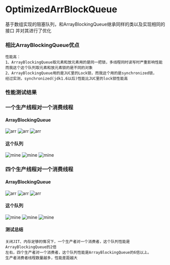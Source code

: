 # OptimizedArrBlockQueue
 基于数组实现的阻塞队列，和ArrayBlockingQueue继承同样的类以及实现相同的接口
 并对其进行了优化
 
### 相比ArrayBlockingQueue优点
    性能高：
    1、ArrayBlockingQueue取元素和放元素用的是同一把锁，多线程同时读写时严重影响性能
    而我这个这个队列取元素和放元素锁的是不同的对象
    2、ArrayBlockingQueue用的是JUC里的Lock锁，而我这个用的是synchronized锁，
    经过实测，synchronized(jdk1.6以后)性能比JUC里的lock锁性能高
### 性能测试结果
    
### 一个生产线程对一个消费线程
#### ArrayBlockingQueue
![arr](https://github.com/65487123/zp-concurrent-lib/raw/master/picture/arro.png)
![arr](https://github.com/65487123/zp-concurrent-lib/raw/master/picture/arro1.png)
![arr](https://github.com/65487123/zp-concurrent-lib/raw/master/picture/arro2.png)
#### 这个队列
![mine](https://github.com/65487123/zp-concurrent-lib/raw/master/picture/oao.png)
![mine](https://github.com/65487123/zp-concurrent-lib/raw/master/picture/oao1.png)
![mine](https://github.com/65487123/zp-concurrent-lib/raw/master/picture/oao2.png)
### 四个生产线程对一个消费线程
#### ArrayBlockingQueue
![arr](https://github.com/65487123/zp-concurrent-lib/raw/master/picture/arr.png)
![arr](https://github.com/65487123/zp-concurrent-lib/raw/master/picture/arr1.png)
![arr](https://github.com/65487123/zp-concurrent-lib/raw/master/picture/arr2.png)
#### 这个队列
![mine](https://github.com/65487123/zp-concurrent-lib/raw/master/picture/oa.png)
![mine](https://github.com/65487123/zp-concurrent-lib/raw/master/picture/oa1.png)
![mine](https://github.com/65487123/zp-concurrent-lib/raw/master/picture/oa2.png)
#### 测试总结
    关闭JIT、内存足够的情况下，一个生产者对一个消费者，这个队列性能是ArrayBlockingQueue的2倍
    左右，四个生产者对一个消费者，这个队列性能是ArrayBlockingQueue的6倍以上。
    生产者消费者线程数量越多，性能差距越大
   
